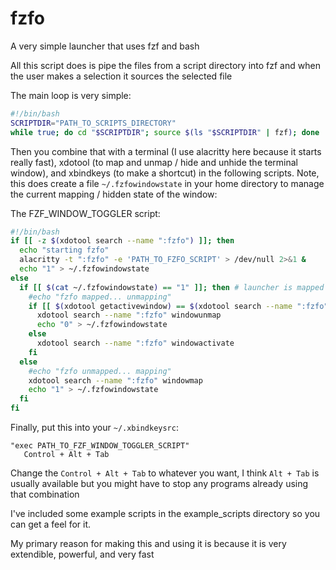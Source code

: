 # fzfo
A very simple launcher that uses fzf and bash

All this script does is pipe the files from a script directory into fzf and when the user makes a selection it sources the selected file

The main loop is very simple:

```bash
#!/bin/bash
SCRIPTDIR="PATH_TO_SCRIPTS_DIRECTORY"
while true; do cd "$SCRIPTDIR"; source $(ls "$SCRIPTDIR" | fzf); done
```

Then you combine that with a terminal (I use alacritty here because it starts really fast), xdotool (to map and unmap / hide and unhide the terminal window), and xbindkeys (to make a shortcut) in the following scripts. Note, this does create a file `~/.fzfowindowstate` in your home directory to manage the current mapping / hidden state of the window:

The FZF_WINDOW_TOGGLER script:

```bash
#!/bin/bash
if [[ -z $(xdotool search --name ":fzfo") ]]; then
  echo "starting fzfo"
  alacritty -t ":fzfo" -e 'PATH_TO_FZFO_SCRIPT' > /dev/null 2>&1 &
  echo "1" > ~/.fzfowindowstate
else
  if [[ $(cat ~/.fzfowindowstate) == "1" ]]; then # launcher is mapped
    #echo "fzfo mapped... unmapping"
    if [[ $(xdotool getactivewindow) == $(xdotool search --name ":fzfo") ]]; then # launcher is focused
      xdotool search --name ":fzfo" windowunmap
      echo "0" > ~/.fzfowindowstate
    else
      xdotool search --name ":fzfo" windowactivate
    fi
  else
    #echo "fzfo unmapped... mapping"
    xdotool search --name ":fzfo" windowmap
    echo "1" > ~/.fzfowindowstate
  fi
fi
```

Finally, put this into your `~/.xbindkeysrc`:

```
"exec PATH_TO_FZF_WINDOW_TOGGLER_SCRIPT"
   Control + Alt + Tab
```

Change the `Control + Alt + Tab` to whatever you want, I think `Alt + Tab` is usually available but you might have to stop any programs already using that combination


I've included some example scripts in the example_scripts directory so you can get a feel for it.

My primary reason for making this and using it is because it is very extendible, powerful, and very fast
